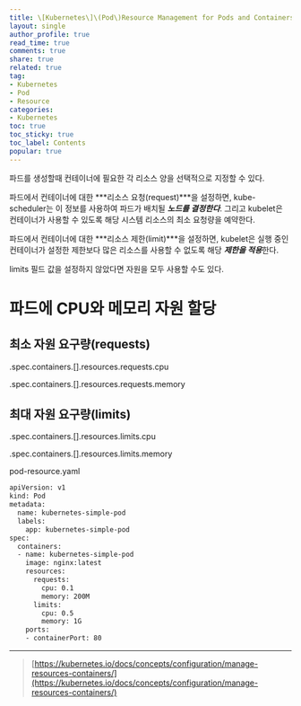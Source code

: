 ```yaml
---
title: \[Kubernetes\]\(Pod\)Resource Management for Pods and Containers
layout: single
author_profile: true
read_time: true
comments: true
share: true
related: true
tag:
- Kubernetes
- Pod
- Resource
categories:
- Kubernetes
toc: true
toc_sticky: true
toc_label: Contents
popular: true
---
```

파드를 생성할때 컨테이너에 필요한 각 리소스 양을 선택적으로 지정할 수 있다.  

파드에서 컨테이너에 대한 ***리소스 요청(request)***을 설정하면, kube-scheduler는 이 정보를 사용하여 파드가 배치될 ***노드를 결정한다***. 그리고 kubelet은 컨테이너가 사용할 수 있도록 해당 시스템 리소스의 최소 요청량을 예약한다.

파드에서 컨테이너에 대한 ***리소스 제한(limit)***을 설정하면, kubelet은 실행 중인 컨테이너가 설정한 제한보다 많은 리소스를 사용할 수 없도록 해당 ***제한을 적용***한다.

limits 필드 값을 설정하지 않았다면 자원을 모두 사용할 수도 있다.

# 파드에 CPU와 메모리 자원 할당

## 최소 자원 요구량(requests)

.spec.containers.[].resources.requests.cpu

.spec.containers.[].resources.requests.memory

## 최대 자원 요구량(limits)

.spec.containers.[].resources.limits.cpu

.spec.containers.[].resources.limits.memory

pod-resource.yaml

```bash
apiVersion: v1
kind: Pod
metadata:
  name: kubernetes-simple-pod
  labels:
    app: kubernetes-simple-pod
spec:
  containers:
  - name: kubernetes-simple-pod
    image: nginx:latest
    resources:
      requests:
        cpu: 0.1
        memory: 200M
      limits:
        cpu: 0.5
        memory: 1G
    ports:
    - containerPort: 80
```

---

> [https://kubernetes.io/docs/concepts/configuration/manage-resources-containers/](https://kubernetes.io/docs/concepts/configuration/manage-resources-containers/)
>